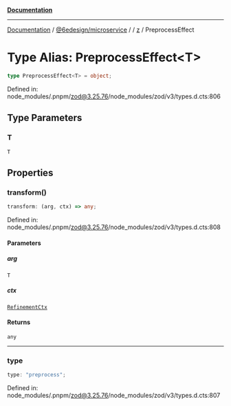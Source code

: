 [**Documentation**](../../../../../README.md)

***

[Documentation](../../../../../README.md) / [@6edesign/microservice](../../../README.md) / [](../../../README.md) / [z](../README.md) / PreprocessEffect

# Type Alias: PreprocessEffect&lt;T&gt;

```ts
type PreprocessEffect<T> = object;
```

Defined in: node\_modules/.pnpm/zod@3.25.76/node\_modules/zod/v3/types.d.cts:806

## Type Parameters

### T

`T`

## Properties

### transform()

```ts
transform: (arg, ctx) => any;
```

Defined in: node\_modules/.pnpm/zod@3.25.76/node\_modules/zod/v3/types.d.cts:808

#### Parameters

##### arg

`T`

##### ctx

[`RefinementCtx`](../interfaces/RefinementCtx.md)

#### Returns

`any`

***

### type

```ts
type: "preprocess";
```

Defined in: node\_modules/.pnpm/zod@3.25.76/node\_modules/zod/v3/types.d.cts:807
